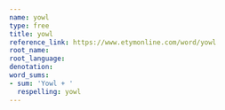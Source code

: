 ```yaml
---
name: yowl
type: free
title: yowl
reference_link: https://www.etymonline.com/word/yowl
root_name: 
root_language: 
denotation: 
word_sums:
- sum: 'Yowl + '
  respelling: yowl
---
```

